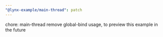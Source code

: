 ```yaml
---
"@lynx-example/main-thread": patch
---
```


chore: main-thread remove global-bind usage, to preview this example in the future
